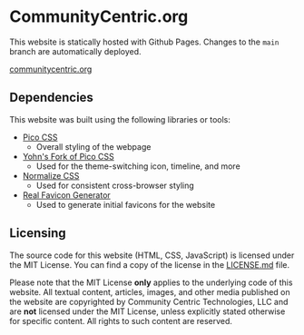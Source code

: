 # CommunityCentric.org

This website is statically hosted with Github Pages. Changes to the `main` branch are automatically deployed.

[communitycentric.org](https://communitycentric.org)

## Dependencies

This website was built using the following libraries or tools:

- [Pico CSS](https://picocss.com)
  - Overall styling of the webpage
- [Yohn's Fork of Pico CSS](https://github.com/Yohn/PicoCSS)
  - Used for the theme-switching icon, timeline, and more
- [Normalize CSS](https://necolas.github.io/normalize.css)
  - Used for consistent cross-browser styling
- [Real Favicon Generator](https://realfavicongenerator.net)
  - Used to generate initial favicons for the website


## Licensing

The source code for this website (HTML, CSS, JavaScript) is licensed under the MIT License. You can find a copy of the license in the [LICENSE.md](LICENSE.md) file.

Please note that the MIT License **only** applies to the underlying code of this website. All textual content, articles, images, and other media published on the website are copyrighted by Community Centric Technologies, LLC and are **not** licensed under the MIT License, unless explicitly stated otherwise for specific content. All rights to such content are reserved.
